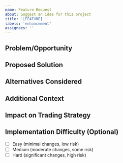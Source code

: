```yaml
---
name: Feature Request
about: Suggest an idea for this project
title: '[FEATURE] '
labels: 'enhancement'
assignees: ''
---
```


## Problem/Opportunity
<!-- A clear and concise description of what problem this feature would solve or what opportunity it addresses. Ex. I'm always frustrated when [...] -->

## Proposed Solution
<!-- A clear and concise description of what you want to happen -->

## Alternatives Considered
<!-- A clear and concise description of any alternative solutions or features you've considered -->

## Additional Context
<!-- Add any other context, mockups, or examples about the feature request here -->

## Impact on Trading Strategy
<!-- How would this feature impact or improve the trading strategy/performance? -->

## Implementation Difficulty (Optional)
<!-- Your assessment of how difficult this might be to implement (if you have technical knowledge of the codebase) -->
- [ ] Easy (minimal changes, low risk)
- [ ] Medium (moderate changes, some risk)
- [ ] Hard (significant changes, high risk)